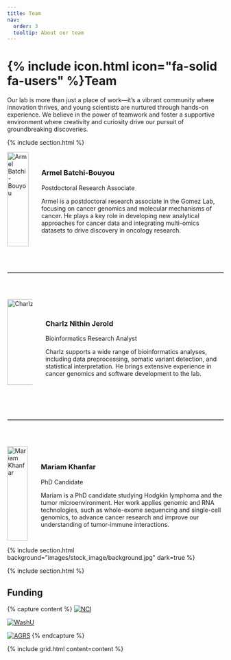 ```yaml
---
title: Team
nav:
  order: 3
  tooltip: About our team
---
```


# {% include icon.html icon="fa-solid fa-users" %}Team

Our lab is more than just a place of work—it’s a vibrant community where innovation thrives, and young scientists are nurtured through hands-on experience. We believe in the power of teamwork and foster a supportive environment where creativity and curiosity drive our pursuit of groundbreaking discoveries.

{% include section.html %}

<div style="display: flex; flex-direction: column; gap: 40px;">
  <div style="display: flex; flex-direction: row; align-items: center;">
    <div style="width: 220px; height: 220px; overflow: hidden; margin-right: 30px;">
      <img src="{{ site.baseurl }}/images/team/Batchi_Armel.jpg" alt="Armel Batchi-Bouyou" style="width: 100%; height: 100%; object-fit: cover;">
    </div>
    <div>
      <h3>Armel Batchi-Bouyou</h3>
      <p>Postdoctoral Research Associate</p>
      <p>Armel is a postdoctoral research associate in the Gomez Lab, focusing on cancer genomics and molecular mechanisms of cancer. He plays a key role in developing new analytical approaches for cancer data and integrating multi-omics datasets to drive discovery in oncology research.</p>
      <div>
        <a href="https://www.linkedin.com/in/armel-batchi-bouyou/" target="_blank" title="LinkedIn">
          <i class="fa-brands fa-linkedin" style="font-size: 20px; margin-right: 10px;"></i>
        </a>
        <a href="https://scholar.google.com/citations?user=YOUR_GOOGLE_SCHOLAR_ID" target="_blank" title="Google Scholar">
          <i class="fa-brands fa-google" style="font-size: 20px;"></i>
        </a>
      </div>
    </div>
  </div>
  <hr style="border: 1px solid #ccc; width: 100%; margin-top: 20px; margin-bottom: 20px;">

  <div style="display: flex; flex-direction: row; align-items: center;">
    <div style="width: 220px; height: 220px; overflow: hidden; margin-right: 30px;">
      <img src="{{ site.baseurl }}/images/team/Charlz.jpeg" alt="Charlz Nithin Jerold" style="width: 200px; height: 200px; object-fit: cover;">
    </div>
    <div>
      <h3>Charlz Nithin Jerold</h3>
      <p>Bioinformatics Research Analyst</p>
      <p>Charlz supports a wide range of bioinformatics analyses, including data preprocessing, somatic variant detection, and statistical interpretation. He brings extensive experience in cancer genomics and software development to the lab.</p>
      <div>
        <a href="https://www.linkedin.com/in/charlz-nithin/" target="_blank" title="LinkedIn">
          <i class="fa-brands fa-linkedin" style="font-size: 20px; margin-right: 10px;"></i>
        </a>
        <a href="https://scholar.google.com/citations?user=qU4svkkAAAAJ" target="_blank" title="Google Scholar">
          <i class="fa-brands fa-google" style="font-size: 20px;"></i>
        </a>
      </div>
    </div>
  </div>
  <hr style="border: 1px solid #ccc; width: 100%; margin-top: 20px; margin-bottom: 20px;">

  <div style="display: flex; flex-direction: row; align-items: center;">
    <div style="width: 220px; height: 220px; overflow: hidden; margin-right: 30px;">
      <img src="{{ site.baseurl }}/images/team/MKhanfar_HSG.jpg" alt="Mariam Khanfar" style="width: 100%; height: 100%; object-fit: cover;">
    </div>
    <div>
      <h3>Mariam Khanfar</h3>
      <p>PhD Candidate</p>
      <p>Mariam is a PhD candidate studying Hodgkin lymphoma and the tumor microenvironment. Her work applies genomic and RNA technologies, such as whole-exome sequencing and single-cell genomics, to advance cancer research and improve our understanding of tumor-immune interactions.</p>
      <div>
        <a href="https://www.linkedin.com/in/mariam-khanfar/" target="_blank" title="LinkedIn">
          <i class="fa-brands fa-linkedin" style="font-size: 20px; margin-right: 10px;"></i>
        </a>
        <a href="https://scholar.google.com/citations?user=0000-0002-3650-2665" target="_blank" title="Google Scholar">
          <i class="fa-brands fa-google" style="font-size: 20px;"></i>
        </a>
      </div>
    </div>
  </div>
</div>

{% include section.html background="images/stock_image/background.jpg" dark=true %}

{% include section.html %}
## Funding

{% capture content %}
[![NCI](https://feliciagomezlab.github.io/Gomez-Lab.github.io/images/funding/nci-logo.png)](https://www.cancer.gov/)

[![WashU](https://feliciagomezlab.github.io/Gomez-Lab.github.io/images/funding/Washu_medicine.png)](https://medicine.wustl.edu/)

[![AGRS](https://feliciagomezlab.github.io/Gomez-Lab.github.io/images/funding/ACS-1.png)](https://www.americanresearchgrants.org/)
{% endcapture %}

{% include grid.html content=content %}

